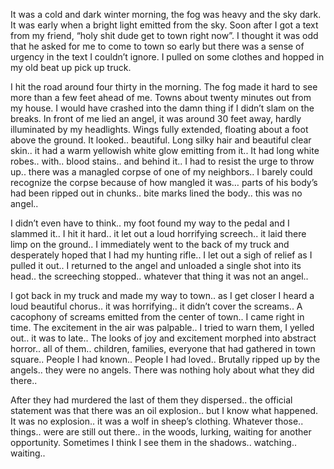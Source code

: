 It was a cold and dark winter morning, the fog was heavy and the sky dark. It was early when a bright light emitted from the sky. Soon after I got a text from my friend, “holy shit dude get to town right now”. I thought it was odd that he asked for me to come to town so early but there was a sense of urgency in the text I couldn’t ignore. I pulled on some clothes and hopped in my old beat up pick up truck.

I hit the road around four thirty in the morning. The fog made it hard to see more than a few feet ahead of me. Towns about twenty minutes out from my house. I would have crashed into the damn thing if I didn’t slam on the breaks. In front of me lied an angel, it was around 30 feet away, hardly illuminated by my headlights. Wings fully extended, floating about a foot above the ground. It looked.. beautiful. Long silky hair and beautiful clear skin.. it had a warm yellowish white glow emitting from it.. It had long white robes.. with.. blood stains.. and behind it.. I had to resist the urge to throw up.. there was a managled corpse of one of my neighbors.. I barely could recognize the corpse because of how mangled it was… parts of his body’s had been ripped out in chunks.. bite marks lined the body.. this was no angel.. 

I didn’t even have to think.. my foot found my way to the pedal and I slammed it.. I hit it hard.. it let out a loud horrifying screech.. it laid there limp on the ground.. I immediately went to the back of my truck and desperately hoped that I had my hunting rifle.. I let out a sigh of relief as I pulled it out.. I returned to the angel and unloaded a single shot into its head.. the screeching stopped.. whatever that thing it was not an angel.. 

I got back in my truck and made my way to town.. as I get closer I heard a loud beautiful chorus.. it was horrifying.. it didn’t cover the screams.. A cacophony of screams emitted from the center of town.. I came right in time. The excitement in the air was palpable.. I tried to warn them, I yelled out.. it was to late.. The looks of joy and excitement morphed into abstract horror.. all of them.. children, families, everyone that had gathered in town square.. People I had known.. People I had loved.. Brutally ripped up by the angels.. they were no angels. There was nothing holy about what they did there.. 

After they had murdered the last of them they dispersed.. the official statement was that there was an oil explosion.. but I know what happened. It was no explosion.. it was a wolf in sheep’s clothing. Whatever those.. things.. were are still out there.. in the woods, lurking, waiting for another opportunity. Sometimes I think I see them in the shadows.. watching.. waiting..